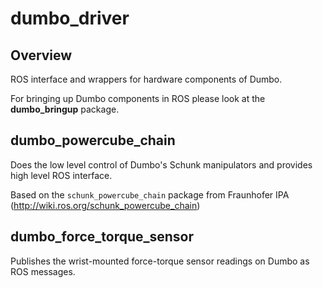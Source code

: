 dumbo_driver
========================
Overview
-----------------------------------
ROS interface and wrappers for hardware components of Dumbo.

For bringing up Dumbo components in ROS please look at the **dumbo_bringup** package.


dumbo_powercube_chain
-----------------------------------

Does the low level control of Dumbo's Schunk manipulators and provides high level ROS interface.


Based on the `schunk_powercube_chain` package from Fraunhofer IPA (http://wiki.ros.org/schunk_powercube_chain)



dumbo_force_torque_sensor
-----------------------------------

Publishes the wrist-mounted force-torque sensor readings on Dumbo as ROS messages.
